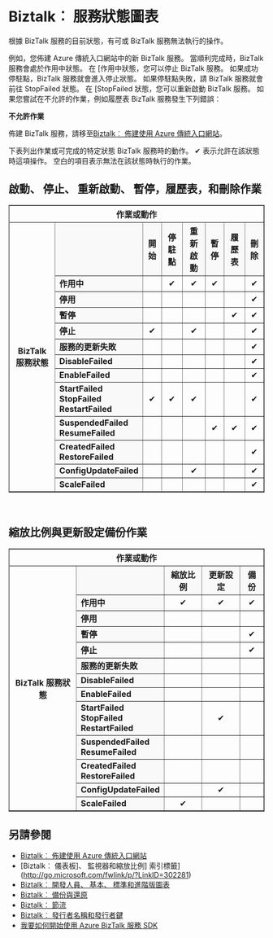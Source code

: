 <properties 
    pageTitle="允許在不同的狀態或 BizTalk 服務的狀態中的工作 |Microsoft Azure" 
    description="允許在不同的 MABS 狀態動作/作業︰ 停止、 啟動、 重新啟動、 暫停、 繼續、 刪除、 不按比例縮放、 更新設定的設定，以及支援" 
    services="biztalk-services" 
    documentationCenter="" 
    authors="MandiOhlinger" 
    manager="erikre" 
    editor=""/>

<tags 
    ms.service="biztalk-services" 
    ms.workload="integration" 
    ms.tgt_pltfrm="na" 
    ms.devlang="na" 
    ms.topic="article" 
    ms.date="08/15/2016" 
    ms.author="mandia"/>



# <a name="biztalk-services-service-state-chart"></a>Biztalk︰ 服務狀態圖表
根據 BizTalk 服務的目前狀態，有可或 BizTalk 服務無法執行的操作。

例如，您佈建 Azure 傳統入口網站中的新 BizTalk 服務。 當順利完成時，BizTalk 服務會處於作用中狀態。 在 [作用中狀態，您可以停止 BizTalk 服務。 如果成功停駐點，BizTalk 服務就會進入停止狀態。 如果停駐點失敗，請 BizTalk 服務就會前往 StopFailed 狀態。 在 [StopFailed 狀態，您可以重新啟動 BizTalk 服務。 如果您嘗試在不允許的作業，例如履歷表 BizTalk 服務發生下列錯誤︰

**不允許作業**

佈建 BizTalk 服務，請移至[Biztalk︰ 佈建使用 Azure 傳統入口網站](http://go.microsoft.com/fwlink/p/?LinkID=302280)。

下表列出作業或可完成的特定狀態 BizTalk 服務時的動作。 ✔ 表示允許在該狀態時這項操作。 空白的項目表示無法在該狀態時執行的作業。

## <a name="start-stop-restart-suspend-resume-and-delete-operations"></a>啟動、 停止、 重新啟動、 暫停，履歷表，和刪除作業
<table border="1">
<tr>
        <th colspan="15">作業或動作</th>
</tr>

<tr>
        <th rowspan="18">BizTalk 服務狀態</th>
</tr>
<tr bgcolor="FAF9F9">
        <th> </th>
        <th>開始</th>
        <th>停駐點</th>
        <th>重新啟動</th>
        <th>暫停</th>
        <th>履歷表</th>
        <th>刪除</th>
</tr>
<tr>
<td bgcolor="FAF9F9"><b>作用中</b></td>
<td> </td>
<td><center>✔</center></td>
<td><center>✔</center></td>
<td><center>✔</center></td>
<td> </td>
<td><center>✔</center></td>
</tr>
<tr>
<td bgcolor="FAF9F9"><b>停用</b></td>
<td> </td>
<td> </td>
<td> </td>
<td> </td>
<td> </td>
<td><center>✔</center></td>
</tr>
<tr>
<td bgcolor="FAF9F9"><b>暫停</b></td>
<td> </td>
<td> </td>
<td> </td>
<td> </td>
<td><center>✔</center></td>
<td><center>✔</center></td>
</tr>
<tr>
<td bgcolor="FAF9F9"><b>停止</b></td>
<td><center>✔</center></td>
<td> </td>
<td><center>✔</center></td>
<td> </td>
<td> </td>
<td><center>✔</center></td>
</tr>
<tr>
<td bgcolor="FAF9F9"><b>服務的更新失敗</b></td>
<td> </td>
<td> </td>
<td> </td>
<td> </td>
<td> </td>
<td><center>✔</center></td>
</tr>
<tr>
<td bgcolor="FAF9F9"><b>DisableFailed</b></td>
<td> </td>
<td> </td>
<td> </td>
<td> </td>
<td> </td>
<td><center>✔</center></td>
</tr>
<tr>
<td bgcolor="FAF9F9"><b>EnableFailed</b></td>
<td> </td>
<td> </td>
<td> </td>
<td> </td>
<td> </td>
<td><center>✔</center></td>
</tr>
<tr>
<td bgcolor="FAF9F9"><b>StartFailed<br/>
StopFailed<br/>
RestartFailed</b></td>
<td><center>✔</center></td>
<td><center>✔</center></td>
<td><center>✔</center></td>
<td> </td>
<td> </td>
<td><center>✔</center></td>
</tr>
<tr>
<td bgcolor="FAF9F9"><b>SuspendedFailed<br/>
ResumeFailed</b></td>
<td> </td>
<td> </td>
<td> </td>
<td><center>✔</center></td>
<td><center>✔</center></td>
<td><center>✔</center></td>
</tr>
<tr>
<td bgcolor="FAF9F9"><b>CreatedFailed<br/>
RestoreFailed<br/></b></td>
<td> </td>
<td> </td>
<td> </td>
<td> </td>
<td> </td>
<td><center>✔</center></td>
</tr>
<tr>
<td bgcolor="FAF9F9"><b>ConfigUpdateFailed</b></td>
<td> </td>
<td> </td>
<td><center>✔</center></td>
<td> </td>
<td> </td>
<td><center>✔</center></td>
</tr>
<tr>
<td bgcolor="FAF9F9"><b>ScaleFailed</b></td>
<td> </td>
<td> </td>
<td> </td>
<td> </td>
<td> </td>
<td><center>✔</center></td>
</tr>
</table>
<br/>

## <a name="scale-update-configuration-and-backup-operations"></a>縮放比例與更新設定備份作業
<table border="1">
<tr>
        <th colspan="15">作業或動作</th>
</tr>

<tr>
        <th rowspan="18">BizTalk 服務狀態</th>
</tr>
<tr bgcolor="FAF9F9">
        <th> </th>
        <th>縮放比例</th>
        <th>更新設定</th>
        <th>備份</th>
</tr>
<tr>
<td bgcolor="FAF9F9"><b>作用中</b></td>
<td><center>✔</center></td>
<td><center>✔</center></td>
<td><center>✔</center></td>
</tr>
<tr>
<td bgcolor="FAF9F9"><b>停用</b></td>
<td> </td>
<td> </td>
<td> </td>
</tr>
<tr>
<td bgcolor="FAF9F9"><b>暫停</b></td>
<td> </td>
<td> </td>
<td><center>✔</center></td>
</tr>
<tr>
<td bgcolor="FAF9F9"><b>停止</b></td>
<td> </td>
<td> </td>
<td><center>✔</center></td>
</tr>
<tr>
<td bgcolor="FAF9F9"><b>服務的更新失敗</b></td>
<td> </td>
<td> </td>
<td> </td>
</tr>
<tr>
<td bgcolor="FAF9F9"><b>DisableFailed</b></td>
<td> </td>
<td> </td>
<td> </td>
</tr>
<tr>
<td bgcolor="FAF9F9"><b>EnableFailed</b></td>
<td> </td>
<td> </td>
<td> </td>
</tr>
<tr>
<td bgcolor="FAF9F9"><b>StartFailed<br/>
StopFailed<br/>
RestartFailed</b></td>
<td> </td>
<td><center>✔</center></td>
<td> </td>
</tr>
<tr>
<td bgcolor="FAF9F9"><b>SuspendedFailed<br/>
ResumeFailed</b></td>
<td> </td>
<td> </td>
<td> </td>
</tr>
<tr>
<td bgcolor="FAF9F9"><b>CreatedFailed<br/>
RestoreFailed<br/></b></td>
<td> </td>
<td> </td>
<td> </td>
</tr>
<tr>
<td bgcolor="FAF9F9"><b>ConfigUpdateFailed</b></td>
<td> </td>
<td><center>✔</center></td>
<td> </td>
</tr>
<tr>
<td bgcolor="FAF9F9"><b>ScaleFailed</b></td>
<td><center>✔</center></td>
<td> </td>
<td> </td>
</tr>
</table>

## <a name="see-also"></a>另請參閱
- [Biztalk︰ 佈建使用 Azure 傳統入口網站](http://go.microsoft.com/fwlink/p/?LinkID=302280)<br/>
- [Biztalk︰ 儀表板]、 監視器和縮放比例] 索引標籤](http://go.microsoft.com/fwlink/p/?LinkID=302281)<br/>
- [Biztalk︰ 開發人員、 基本、 標準和進階版圖表](http://go.microsoft.com/fwlink/p/?LinkID=302279)<br/>
- [Biztalk︰ 備份與還原](http://go.microsoft.com/fwlink/p/?LinkID=329873)<br/>
- [Biztalk︰ 節流](http://go.microsoft.com/fwlink/p/?LinkID=302282)<br/>
- [Biztalk︰ 發行者名稱和發行者鍵](http://go.microsoft.com/fwlink/p/?LinkID=303941)<br/>
- [我要如何開始使用 Azure BizTalk 服務 SDK](http://go.microsoft.com/fwlink/p/?LinkID=302335)


 
